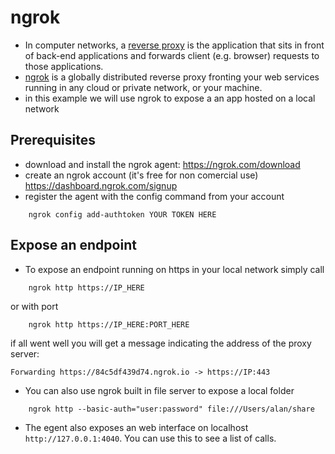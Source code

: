 # ngrok

* In computer networks, a [reverse proxy](https://en.wikipedia.org/wiki/Reverse_proxy) is the application that sits in front of back-end applications and forwards client (e.g. browser) requests to those applications.
* [ngrok](https://ngrok.com/) is a globally distributed reverse proxy fronting your web services running in any cloud or private network, or your machine.
* in this example we will use ngrok to expose a an app hosted on a local network

## Prerequisites

* download and install the ngrok agent: https://ngrok.com/download
* create an ngrok account (it's free for non comercial use) https://dashboard.ngrok.com/signup
* register the agent with the config command from your account 
```
    ngrok config add-authtoken YOUR TOKEN HERE
```

## Expose an endpoint

* To expose an endpoint running on https in your local network simply call
```
    ngrok http https://IP_HERE
```
or with port
```
    ngrok http https://IP_HERE:PORT_HERE
```
if all went well you will get a message indicating the address of the proxy server:
```
Forwarding https://84c5df439d74.ngrok.io -> https://IP:443
```

* You can also use ngrok built in file server to expose a local folder
```
    ngrok http --basic-auth="user:password" file:///Users/alan/share
```

* The egent also exposes an web interface on localhost ```http://127.0.0.1:4040```. You can use this to see a list of calls.
